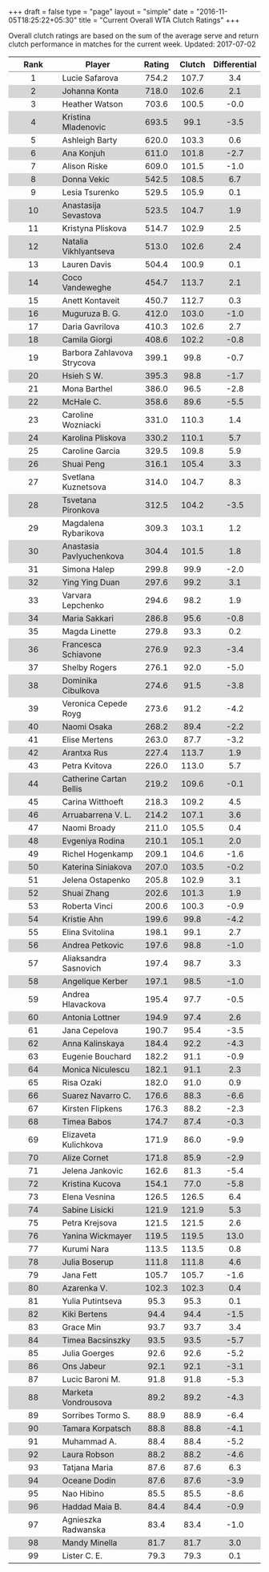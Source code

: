 +++
draft = false
type = "page" 
layout = "simple"
date = "2016-11-05T18:25:22+05:30"
title = "Current Overall WTA Clutch Ratings"
+++


Overall clutch ratings are based on the sum of the average serve and return clutch performance in matches for the current week. Updated: 2017-07-02


<table class='gmisc_table' style='border-collapse: collapse; margin-top: 1em; margin-bottom: 1em;' >
<thead>
<tr>
<th style='border-bottom: 1px solid grey; border-top: 2px solid grey; text-align: center;'>Rank</th>
<th style='border-bottom: 1px solid grey; border-top: 2px solid grey; text-align: center;'>Player</th>
<th style='border-bottom: 1px solid grey; border-top: 2px solid grey; text-align: center;'>Rating</th>
<th style='border-bottom: 1px solid grey; border-top: 2px solid grey; text-align: center;'>Clutch</th>
<th style='border-bottom: 1px solid grey; border-top: 2px solid grey; text-align: center;'>Differential</th>
</tr>
</thead>
<tbody>
<tr>
<td style='width:40%; text-align: center;'>1</td>
<td style='width:40%; text-align: left;'>Lucie Safarova</td>
<td style='width:40%; text-align: center;'>754.2</td>
<td style='width:40%; text-align: center;'>107.7</td>
<td style='width:40%; text-align: center;'>3.4</td>
</tr>
<tr style='background-color: #d6d6d6;'>
<td style='width:40%; background-color: #d6d6d6; text-align: center;'>2</td>
<td style='width:40%; background-color: #d6d6d6; text-align: left;'>Johanna Konta</td>
<td style='width:40%; background-color: #d6d6d6; text-align: center;'>718.0</td>
<td style='width:40%; background-color: #d6d6d6; text-align: center;'>102.6</td>
<td style='width:40%; background-color: #d6d6d6; text-align: center;'>2.1</td>
</tr>
<tr>
<td style='width:40%; text-align: center;'>3</td>
<td style='width:40%; text-align: left;'>Heather Watson</td>
<td style='width:40%; text-align: center;'>703.6</td>
<td style='width:40%; text-align: center;'>100.5</td>
<td style='width:40%; text-align: center;'>-0.0</td>
</tr>
<tr style='background-color: #d6d6d6;'>
<td style='width:40%; background-color: #d6d6d6; text-align: center;'>4</td>
<td style='width:40%; background-color: #d6d6d6; text-align: left;'>Kristina Mladenovic</td>
<td style='width:40%; background-color: #d6d6d6; text-align: center;'>693.5</td>
<td style='width:40%; background-color: #d6d6d6; text-align: center;'>99.1</td>
<td style='width:40%; background-color: #d6d6d6; text-align: center;'>-3.5</td>
</tr>
<tr>
<td style='width:40%; text-align: center;'>5</td>
<td style='width:40%; text-align: left;'>Ashleigh Barty</td>
<td style='width:40%; text-align: center;'>620.0</td>
<td style='width:40%; text-align: center;'>103.3</td>
<td style='width:40%; text-align: center;'>0.6</td>
</tr>
<tr style='background-color: #d6d6d6;'>
<td style='width:40%; background-color: #d6d6d6; text-align: center;'>6</td>
<td style='width:40%; background-color: #d6d6d6; text-align: left;'>Ana Konjuh</td>
<td style='width:40%; background-color: #d6d6d6; text-align: center;'>611.0</td>
<td style='width:40%; background-color: #d6d6d6; text-align: center;'>101.8</td>
<td style='width:40%; background-color: #d6d6d6; text-align: center;'>-2.7</td>
</tr>
<tr>
<td style='width:40%; text-align: center;'>7</td>
<td style='width:40%; text-align: left;'>Alison Riske</td>
<td style='width:40%; text-align: center;'>609.0</td>
<td style='width:40%; text-align: center;'>101.5</td>
<td style='width:40%; text-align: center;'>-1.0</td>
</tr>
<tr style='background-color: #d6d6d6;'>
<td style='width:40%; background-color: #d6d6d6; text-align: center;'>8</td>
<td style='width:40%; background-color: #d6d6d6; text-align: left;'>Donna Vekic</td>
<td style='width:40%; background-color: #d6d6d6; text-align: center;'>542.5</td>
<td style='width:40%; background-color: #d6d6d6; text-align: center;'>108.5</td>
<td style='width:40%; background-color: #d6d6d6; text-align: center;'>6.7</td>
</tr>
<tr>
<td style='width:40%; text-align: center;'>9</td>
<td style='width:40%; text-align: left;'>Lesia Tsurenko</td>
<td style='width:40%; text-align: center;'>529.5</td>
<td style='width:40%; text-align: center;'>105.9</td>
<td style='width:40%; text-align: center;'>0.1</td>
</tr>
<tr style='background-color: #d6d6d6;'>
<td style='width:40%; background-color: #d6d6d6; text-align: center;'>10</td>
<td style='width:40%; background-color: #d6d6d6; text-align: left;'>Anastasija Sevastova</td>
<td style='width:40%; background-color: #d6d6d6; text-align: center;'>523.5</td>
<td style='width:40%; background-color: #d6d6d6; text-align: center;'>104.7</td>
<td style='width:40%; background-color: #d6d6d6; text-align: center;'>1.9</td>
</tr>
<tr>
<td style='width:40%; text-align: center;'>11</td>
<td style='width:40%; text-align: left;'>Kristyna Pliskova</td>
<td style='width:40%; text-align: center;'>514.7</td>
<td style='width:40%; text-align: center;'>102.9</td>
<td style='width:40%; text-align: center;'>2.5</td>
</tr>
<tr style='background-color: #d6d6d6;'>
<td style='width:40%; background-color: #d6d6d6; text-align: center;'>12</td>
<td style='width:40%; background-color: #d6d6d6; text-align: left;'>Natalia Vikhlyantseva</td>
<td style='width:40%; background-color: #d6d6d6; text-align: center;'>513.0</td>
<td style='width:40%; background-color: #d6d6d6; text-align: center;'>102.6</td>
<td style='width:40%; background-color: #d6d6d6; text-align: center;'>2.4</td>
</tr>
<tr>
<td style='width:40%; text-align: center;'>13</td>
<td style='width:40%; text-align: left;'>Lauren Davis</td>
<td style='width:40%; text-align: center;'>504.4</td>
<td style='width:40%; text-align: center;'>100.9</td>
<td style='width:40%; text-align: center;'>0.1</td>
</tr>
<tr style='background-color: #d6d6d6;'>
<td style='width:40%; background-color: #d6d6d6; text-align: center;'>14</td>
<td style='width:40%; background-color: #d6d6d6; text-align: left;'>Coco Vandeweghe</td>
<td style='width:40%; background-color: #d6d6d6; text-align: center;'>454.7</td>
<td style='width:40%; background-color: #d6d6d6; text-align: center;'>113.7</td>
<td style='width:40%; background-color: #d6d6d6; text-align: center;'>2.1</td>
</tr>
<tr>
<td style='width:40%; text-align: center;'>15</td>
<td style='width:40%; text-align: left;'>Anett Kontaveit</td>
<td style='width:40%; text-align: center;'>450.7</td>
<td style='width:40%; text-align: center;'>112.7</td>
<td style='width:40%; text-align: center;'>0.3</td>
</tr>
<tr style='background-color: #d6d6d6;'>
<td style='width:40%; background-color: #d6d6d6; text-align: center;'>16</td>
<td style='width:40%; background-color: #d6d6d6; text-align: left;'>Muguruza B. G.</td>
<td style='width:40%; background-color: #d6d6d6; text-align: center;'>412.0</td>
<td style='width:40%; background-color: #d6d6d6; text-align: center;'>103.0</td>
<td style='width:40%; background-color: #d6d6d6; text-align: center;'>-1.0</td>
</tr>
<tr>
<td style='width:40%; text-align: center;'>17</td>
<td style='width:40%; text-align: left;'>Daria Gavrilova</td>
<td style='width:40%; text-align: center;'>410.3</td>
<td style='width:40%; text-align: center;'>102.6</td>
<td style='width:40%; text-align: center;'>2.7</td>
</tr>
<tr style='background-color: #d6d6d6;'>
<td style='width:40%; background-color: #d6d6d6; text-align: center;'>18</td>
<td style='width:40%; background-color: #d6d6d6; text-align: left;'>Camila Giorgi</td>
<td style='width:40%; background-color: #d6d6d6; text-align: center;'>408.6</td>
<td style='width:40%; background-color: #d6d6d6; text-align: center;'>102.2</td>
<td style='width:40%; background-color: #d6d6d6; text-align: center;'>-0.8</td>
</tr>
<tr>
<td style='width:40%; text-align: center;'>19</td>
<td style='width:40%; text-align: left;'>Barbora Zahlavova Strycova</td>
<td style='width:40%; text-align: center;'>399.1</td>
<td style='width:40%; text-align: center;'>99.8</td>
<td style='width:40%; text-align: center;'>-0.7</td>
</tr>
<tr style='background-color: #d6d6d6;'>
<td style='width:40%; background-color: #d6d6d6; text-align: center;'>20</td>
<td style='width:40%; background-color: #d6d6d6; text-align: left;'>Hsieh S W.</td>
<td style='width:40%; background-color: #d6d6d6; text-align: center;'>395.3</td>
<td style='width:40%; background-color: #d6d6d6; text-align: center;'>98.8</td>
<td style='width:40%; background-color: #d6d6d6; text-align: center;'>-1.7</td>
</tr>
<tr>
<td style='width:40%; text-align: center;'>21</td>
<td style='width:40%; text-align: left;'>Mona Barthel</td>
<td style='width:40%; text-align: center;'>386.0</td>
<td style='width:40%; text-align: center;'>96.5</td>
<td style='width:40%; text-align: center;'>-2.8</td>
</tr>
<tr style='background-color: #d6d6d6;'>
<td style='width:40%; background-color: #d6d6d6; text-align: center;'>22</td>
<td style='width:40%; background-color: #d6d6d6; text-align: left;'>McHale C.</td>
<td style='width:40%; background-color: #d6d6d6; text-align: center;'>358.6</td>
<td style='width:40%; background-color: #d6d6d6; text-align: center;'>89.6</td>
<td style='width:40%; background-color: #d6d6d6; text-align: center;'>-5.5</td>
</tr>
<tr>
<td style='width:40%; text-align: center;'>23</td>
<td style='width:40%; text-align: left;'>Caroline Wozniacki</td>
<td style='width:40%; text-align: center;'>331.0</td>
<td style='width:40%; text-align: center;'>110.3</td>
<td style='width:40%; text-align: center;'>1.4</td>
</tr>
<tr style='background-color: #d6d6d6;'>
<td style='width:40%; background-color: #d6d6d6; text-align: center;'>24</td>
<td style='width:40%; background-color: #d6d6d6; text-align: left;'>Karolina Pliskova</td>
<td style='width:40%; background-color: #d6d6d6; text-align: center;'>330.2</td>
<td style='width:40%; background-color: #d6d6d6; text-align: center;'>110.1</td>
<td style='width:40%; background-color: #d6d6d6; text-align: center;'>5.7</td>
</tr>
<tr>
<td style='width:40%; text-align: center;'>25</td>
<td style='width:40%; text-align: left;'>Caroline Garcia</td>
<td style='width:40%; text-align: center;'>329.5</td>
<td style='width:40%; text-align: center;'>109.8</td>
<td style='width:40%; text-align: center;'>5.9</td>
</tr>
<tr style='background-color: #d6d6d6;'>
<td style='width:40%; background-color: #d6d6d6; text-align: center;'>26</td>
<td style='width:40%; background-color: #d6d6d6; text-align: left;'>Shuai Peng</td>
<td style='width:40%; background-color: #d6d6d6; text-align: center;'>316.1</td>
<td style='width:40%; background-color: #d6d6d6; text-align: center;'>105.4</td>
<td style='width:40%; background-color: #d6d6d6; text-align: center;'>3.3</td>
</tr>
<tr>
<td style='width:40%; text-align: center;'>27</td>
<td style='width:40%; text-align: left;'>Svetlana Kuznetsova</td>
<td style='width:40%; text-align: center;'>314.0</td>
<td style='width:40%; text-align: center;'>104.7</td>
<td style='width:40%; text-align: center;'>8.3</td>
</tr>
<tr style='background-color: #d6d6d6;'>
<td style='width:40%; background-color: #d6d6d6; text-align: center;'>28</td>
<td style='width:40%; background-color: #d6d6d6; text-align: left;'>Tsvetana Pironkova</td>
<td style='width:40%; background-color: #d6d6d6; text-align: center;'>312.5</td>
<td style='width:40%; background-color: #d6d6d6; text-align: center;'>104.2</td>
<td style='width:40%; background-color: #d6d6d6; text-align: center;'>-3.5</td>
</tr>
<tr>
<td style='width:40%; text-align: center;'>29</td>
<td style='width:40%; text-align: left;'>Magdalena Rybarikova</td>
<td style='width:40%; text-align: center;'>309.3</td>
<td style='width:40%; text-align: center;'>103.1</td>
<td style='width:40%; text-align: center;'>1.2</td>
</tr>
<tr style='background-color: #d6d6d6;'>
<td style='width:40%; background-color: #d6d6d6; text-align: center;'>30</td>
<td style='width:40%; background-color: #d6d6d6; text-align: left;'>Anastasia Pavlyuchenkova</td>
<td style='width:40%; background-color: #d6d6d6; text-align: center;'>304.4</td>
<td style='width:40%; background-color: #d6d6d6; text-align: center;'>101.5</td>
<td style='width:40%; background-color: #d6d6d6; text-align: center;'>1.8</td>
</tr>
<tr>
<td style='width:40%; text-align: center;'>31</td>
<td style='width:40%; text-align: left;'>Simona Halep</td>
<td style='width:40%; text-align: center;'>299.8</td>
<td style='width:40%; text-align: center;'>99.9</td>
<td style='width:40%; text-align: center;'>-2.0</td>
</tr>
<tr style='background-color: #d6d6d6;'>
<td style='width:40%; background-color: #d6d6d6; text-align: center;'>32</td>
<td style='width:40%; background-color: #d6d6d6; text-align: left;'>Ying Ying Duan</td>
<td style='width:40%; background-color: #d6d6d6; text-align: center;'>297.6</td>
<td style='width:40%; background-color: #d6d6d6; text-align: center;'>99.2</td>
<td style='width:40%; background-color: #d6d6d6; text-align: center;'>3.1</td>
</tr>
<tr>
<td style='width:40%; text-align: center;'>33</td>
<td style='width:40%; text-align: left;'>Varvara Lepchenko</td>
<td style='width:40%; text-align: center;'>294.6</td>
<td style='width:40%; text-align: center;'>98.2</td>
<td style='width:40%; text-align: center;'>1.9</td>
</tr>
<tr style='background-color: #d6d6d6;'>
<td style='width:40%; background-color: #d6d6d6; text-align: center;'>34</td>
<td style='width:40%; background-color: #d6d6d6; text-align: left;'>Maria Sakkari</td>
<td style='width:40%; background-color: #d6d6d6; text-align: center;'>286.8</td>
<td style='width:40%; background-color: #d6d6d6; text-align: center;'>95.6</td>
<td style='width:40%; background-color: #d6d6d6; text-align: center;'>-0.8</td>
</tr>
<tr>
<td style='width:40%; text-align: center;'>35</td>
<td style='width:40%; text-align: left;'>Magda Linette</td>
<td style='width:40%; text-align: center;'>279.8</td>
<td style='width:40%; text-align: center;'>93.3</td>
<td style='width:40%; text-align: center;'>0.2</td>
</tr>
<tr style='background-color: #d6d6d6;'>
<td style='width:40%; background-color: #d6d6d6; text-align: center;'>36</td>
<td style='width:40%; background-color: #d6d6d6; text-align: left;'>Francesca Schiavone</td>
<td style='width:40%; background-color: #d6d6d6; text-align: center;'>276.9</td>
<td style='width:40%; background-color: #d6d6d6; text-align: center;'>92.3</td>
<td style='width:40%; background-color: #d6d6d6; text-align: center;'>-3.4</td>
</tr>
<tr>
<td style='width:40%; text-align: center;'>37</td>
<td style='width:40%; text-align: left;'>Shelby Rogers</td>
<td style='width:40%; text-align: center;'>276.1</td>
<td style='width:40%; text-align: center;'>92.0</td>
<td style='width:40%; text-align: center;'>-5.0</td>
</tr>
<tr style='background-color: #d6d6d6;'>
<td style='width:40%; background-color: #d6d6d6; text-align: center;'>38</td>
<td style='width:40%; background-color: #d6d6d6; text-align: left;'>Dominika Cibulkova</td>
<td style='width:40%; background-color: #d6d6d6; text-align: center;'>274.6</td>
<td style='width:40%; background-color: #d6d6d6; text-align: center;'>91.5</td>
<td style='width:40%; background-color: #d6d6d6; text-align: center;'>-3.8</td>
</tr>
<tr>
<td style='width:40%; text-align: center;'>39</td>
<td style='width:40%; text-align: left;'>Veronica Cepede Royg</td>
<td style='width:40%; text-align: center;'>273.6</td>
<td style='width:40%; text-align: center;'>91.2</td>
<td style='width:40%; text-align: center;'>-4.2</td>
</tr>
<tr style='background-color: #d6d6d6;'>
<td style='width:40%; background-color: #d6d6d6; text-align: center;'>40</td>
<td style='width:40%; background-color: #d6d6d6; text-align: left;'>Naomi Osaka</td>
<td style='width:40%; background-color: #d6d6d6; text-align: center;'>268.2</td>
<td style='width:40%; background-color: #d6d6d6; text-align: center;'>89.4</td>
<td style='width:40%; background-color: #d6d6d6; text-align: center;'>-2.2</td>
</tr>
<tr>
<td style='width:40%; text-align: center;'>41</td>
<td style='width:40%; text-align: left;'>Elise Mertens</td>
<td style='width:40%; text-align: center;'>263.0</td>
<td style='width:40%; text-align: center;'>87.7</td>
<td style='width:40%; text-align: center;'>-3.2</td>
</tr>
<tr style='background-color: #d6d6d6;'>
<td style='width:40%; background-color: #d6d6d6; text-align: center;'>42</td>
<td style='width:40%; background-color: #d6d6d6; text-align: left;'>Arantxa Rus</td>
<td style='width:40%; background-color: #d6d6d6; text-align: center;'>227.4</td>
<td style='width:40%; background-color: #d6d6d6; text-align: center;'>113.7</td>
<td style='width:40%; background-color: #d6d6d6; text-align: center;'>1.9</td>
</tr>
<tr>
<td style='width:40%; text-align: center;'>43</td>
<td style='width:40%; text-align: left;'>Petra Kvitova</td>
<td style='width:40%; text-align: center;'>226.0</td>
<td style='width:40%; text-align: center;'>113.0</td>
<td style='width:40%; text-align: center;'>5.7</td>
</tr>
<tr style='background-color: #d6d6d6;'>
<td style='width:40%; background-color: #d6d6d6; text-align: center;'>44</td>
<td style='width:40%; background-color: #d6d6d6; text-align: left;'>Catherine Cartan Bellis</td>
<td style='width:40%; background-color: #d6d6d6; text-align: center;'>219.2</td>
<td style='width:40%; background-color: #d6d6d6; text-align: center;'>109.6</td>
<td style='width:40%; background-color: #d6d6d6; text-align: center;'>-0.1</td>
</tr>
<tr>
<td style='width:40%; text-align: center;'>45</td>
<td style='width:40%; text-align: left;'>Carina Witthoeft</td>
<td style='width:40%; text-align: center;'>218.3</td>
<td style='width:40%; text-align: center;'>109.2</td>
<td style='width:40%; text-align: center;'>4.5</td>
</tr>
<tr style='background-color: #d6d6d6;'>
<td style='width:40%; background-color: #d6d6d6; text-align: center;'>46</td>
<td style='width:40%; background-color: #d6d6d6; text-align: left;'>Arruabarrena V. L.</td>
<td style='width:40%; background-color: #d6d6d6; text-align: center;'>214.2</td>
<td style='width:40%; background-color: #d6d6d6; text-align: center;'>107.1</td>
<td style='width:40%; background-color: #d6d6d6; text-align: center;'>3.6</td>
</tr>
<tr>
<td style='width:40%; text-align: center;'>47</td>
<td style='width:40%; text-align: left;'>Naomi Broady</td>
<td style='width:40%; text-align: center;'>211.0</td>
<td style='width:40%; text-align: center;'>105.5</td>
<td style='width:40%; text-align: center;'>0.4</td>
</tr>
<tr style='background-color: #d6d6d6;'>
<td style='width:40%; background-color: #d6d6d6; text-align: center;'>48</td>
<td style='width:40%; background-color: #d6d6d6; text-align: left;'>Evgeniya Rodina</td>
<td style='width:40%; background-color: #d6d6d6; text-align: center;'>210.1</td>
<td style='width:40%; background-color: #d6d6d6; text-align: center;'>105.1</td>
<td style='width:40%; background-color: #d6d6d6; text-align: center;'>2.0</td>
</tr>
<tr>
<td style='width:40%; text-align: center;'>49</td>
<td style='width:40%; text-align: left;'>Richel Hogenkamp</td>
<td style='width:40%; text-align: center;'>209.1</td>
<td style='width:40%; text-align: center;'>104.6</td>
<td style='width:40%; text-align: center;'>-1.6</td>
</tr>
<tr style='background-color: #d6d6d6;'>
<td style='width:40%; background-color: #d6d6d6; text-align: center;'>50</td>
<td style='width:40%; background-color: #d6d6d6; text-align: left;'>Katerina Siniakova</td>
<td style='width:40%; background-color: #d6d6d6; text-align: center;'>207.0</td>
<td style='width:40%; background-color: #d6d6d6; text-align: center;'>103.5</td>
<td style='width:40%; background-color: #d6d6d6; text-align: center;'>-0.2</td>
</tr>
<tr>
<td style='width:40%; text-align: center;'>51</td>
<td style='width:40%; text-align: left;'>Jelena Ostapenko</td>
<td style='width:40%; text-align: center;'>205.8</td>
<td style='width:40%; text-align: center;'>102.9</td>
<td style='width:40%; text-align: center;'>3.1</td>
</tr>
<tr style='background-color: #d6d6d6;'>
<td style='width:40%; background-color: #d6d6d6; text-align: center;'>52</td>
<td style='width:40%; background-color: #d6d6d6; text-align: left;'>Shuai Zhang</td>
<td style='width:40%; background-color: #d6d6d6; text-align: center;'>202.6</td>
<td style='width:40%; background-color: #d6d6d6; text-align: center;'>101.3</td>
<td style='width:40%; background-color: #d6d6d6; text-align: center;'>1.9</td>
</tr>
<tr>
<td style='width:40%; text-align: center;'>53</td>
<td style='width:40%; text-align: left;'>Roberta Vinci</td>
<td style='width:40%; text-align: center;'>200.6</td>
<td style='width:40%; text-align: center;'>100.3</td>
<td style='width:40%; text-align: center;'>-0.9</td>
</tr>
<tr style='background-color: #d6d6d6;'>
<td style='width:40%; background-color: #d6d6d6; text-align: center;'>54</td>
<td style='width:40%; background-color: #d6d6d6; text-align: left;'>Kristie Ahn</td>
<td style='width:40%; background-color: #d6d6d6; text-align: center;'>199.6</td>
<td style='width:40%; background-color: #d6d6d6; text-align: center;'>99.8</td>
<td style='width:40%; background-color: #d6d6d6; text-align: center;'>-4.2</td>
</tr>
<tr>
<td style='width:40%; text-align: center;'>55</td>
<td style='width:40%; text-align: left;'>Elina Svitolina</td>
<td style='width:40%; text-align: center;'>198.1</td>
<td style='width:40%; text-align: center;'>99.1</td>
<td style='width:40%; text-align: center;'>2.7</td>
</tr>
<tr style='background-color: #d6d6d6;'>
<td style='width:40%; background-color: #d6d6d6; text-align: center;'>56</td>
<td style='width:40%; background-color: #d6d6d6; text-align: left;'>Andrea Petkovic</td>
<td style='width:40%; background-color: #d6d6d6; text-align: center;'>197.6</td>
<td style='width:40%; background-color: #d6d6d6; text-align: center;'>98.8</td>
<td style='width:40%; background-color: #d6d6d6; text-align: center;'>-1.0</td>
</tr>
<tr>
<td style='width:40%; text-align: center;'>57</td>
<td style='width:40%; text-align: left;'>Aliaksandra Sasnovich</td>
<td style='width:40%; text-align: center;'>197.4</td>
<td style='width:40%; text-align: center;'>98.7</td>
<td style='width:40%; text-align: center;'>3.3</td>
</tr>
<tr style='background-color: #d6d6d6;'>
<td style='width:40%; background-color: #d6d6d6; text-align: center;'>58</td>
<td style='width:40%; background-color: #d6d6d6; text-align: left;'>Angelique Kerber</td>
<td style='width:40%; background-color: #d6d6d6; text-align: center;'>197.1</td>
<td style='width:40%; background-color: #d6d6d6; text-align: center;'>98.5</td>
<td style='width:40%; background-color: #d6d6d6; text-align: center;'>-1.0</td>
</tr>
<tr>
<td style='width:40%; text-align: center;'>59</td>
<td style='width:40%; text-align: left;'>Andrea Hlavackova</td>
<td style='width:40%; text-align: center;'>195.4</td>
<td style='width:40%; text-align: center;'>97.7</td>
<td style='width:40%; text-align: center;'>-0.5</td>
</tr>
<tr style='background-color: #d6d6d6;'>
<td style='width:40%; background-color: #d6d6d6; text-align: center;'>60</td>
<td style='width:40%; background-color: #d6d6d6; text-align: left;'>Antonia Lottner</td>
<td style='width:40%; background-color: #d6d6d6; text-align: center;'>194.9</td>
<td style='width:40%; background-color: #d6d6d6; text-align: center;'>97.4</td>
<td style='width:40%; background-color: #d6d6d6; text-align: center;'>2.6</td>
</tr>
<tr>
<td style='width:40%; text-align: center;'>61</td>
<td style='width:40%; text-align: left;'>Jana Cepelova</td>
<td style='width:40%; text-align: center;'>190.7</td>
<td style='width:40%; text-align: center;'>95.4</td>
<td style='width:40%; text-align: center;'>-3.5</td>
</tr>
<tr style='background-color: #d6d6d6;'>
<td style='width:40%; background-color: #d6d6d6; text-align: center;'>62</td>
<td style='width:40%; background-color: #d6d6d6; text-align: left;'>Anna Kalinskaya</td>
<td style='width:40%; background-color: #d6d6d6; text-align: center;'>184.4</td>
<td style='width:40%; background-color: #d6d6d6; text-align: center;'>92.2</td>
<td style='width:40%; background-color: #d6d6d6; text-align: center;'>-4.3</td>
</tr>
<tr>
<td style='width:40%; text-align: center;'>63</td>
<td style='width:40%; text-align: left;'>Eugenie Bouchard</td>
<td style='width:40%; text-align: center;'>182.2</td>
<td style='width:40%; text-align: center;'>91.1</td>
<td style='width:40%; text-align: center;'>-0.9</td>
</tr>
<tr style='background-color: #d6d6d6;'>
<td style='width:40%; background-color: #d6d6d6; text-align: center;'>64</td>
<td style='width:40%; background-color: #d6d6d6; text-align: left;'>Monica Niculescu</td>
<td style='width:40%; background-color: #d6d6d6; text-align: center;'>182.1</td>
<td style='width:40%; background-color: #d6d6d6; text-align: center;'>91.1</td>
<td style='width:40%; background-color: #d6d6d6; text-align: center;'>2.3</td>
</tr>
<tr>
<td style='width:40%; text-align: center;'>65</td>
<td style='width:40%; text-align: left;'>Risa Ozaki</td>
<td style='width:40%; text-align: center;'>182.0</td>
<td style='width:40%; text-align: center;'>91.0</td>
<td style='width:40%; text-align: center;'>0.9</td>
</tr>
<tr style='background-color: #d6d6d6;'>
<td style='width:40%; background-color: #d6d6d6; text-align: center;'>66</td>
<td style='width:40%; background-color: #d6d6d6; text-align: left;'>Suarez Navarro C.</td>
<td style='width:40%; background-color: #d6d6d6; text-align: center;'>176.6</td>
<td style='width:40%; background-color: #d6d6d6; text-align: center;'>88.3</td>
<td style='width:40%; background-color: #d6d6d6; text-align: center;'>-6.6</td>
</tr>
<tr>
<td style='width:40%; text-align: center;'>67</td>
<td style='width:40%; text-align: left;'>Kirsten Flipkens</td>
<td style='width:40%; text-align: center;'>176.3</td>
<td style='width:40%; text-align: center;'>88.2</td>
<td style='width:40%; text-align: center;'>-2.3</td>
</tr>
<tr style='background-color: #d6d6d6;'>
<td style='width:40%; background-color: #d6d6d6; text-align: center;'>68</td>
<td style='width:40%; background-color: #d6d6d6; text-align: left;'>Timea Babos</td>
<td style='width:40%; background-color: #d6d6d6; text-align: center;'>174.7</td>
<td style='width:40%; background-color: #d6d6d6; text-align: center;'>87.4</td>
<td style='width:40%; background-color: #d6d6d6; text-align: center;'>-0.3</td>
</tr>
<tr>
<td style='width:40%; text-align: center;'>69</td>
<td style='width:40%; text-align: left;'>Elizaveta Kulichkova</td>
<td style='width:40%; text-align: center;'>171.9</td>
<td style='width:40%; text-align: center;'>86.0</td>
<td style='width:40%; text-align: center;'>-9.9</td>
</tr>
<tr style='background-color: #d6d6d6;'>
<td style='width:40%; background-color: #d6d6d6; text-align: center;'>70</td>
<td style='width:40%; background-color: #d6d6d6; text-align: left;'>Alize Cornet</td>
<td style='width:40%; background-color: #d6d6d6; text-align: center;'>171.8</td>
<td style='width:40%; background-color: #d6d6d6; text-align: center;'>85.9</td>
<td style='width:40%; background-color: #d6d6d6; text-align: center;'>-2.9</td>
</tr>
<tr>
<td style='width:40%; text-align: center;'>71</td>
<td style='width:40%; text-align: left;'>Jelena Jankovic</td>
<td style='width:40%; text-align: center;'>162.6</td>
<td style='width:40%; text-align: center;'>81.3</td>
<td style='width:40%; text-align: center;'>-5.4</td>
</tr>
<tr style='background-color: #d6d6d6;'>
<td style='width:40%; background-color: #d6d6d6; text-align: center;'>72</td>
<td style='width:40%; background-color: #d6d6d6; text-align: left;'>Kristina Kucova</td>
<td style='width:40%; background-color: #d6d6d6; text-align: center;'>154.1</td>
<td style='width:40%; background-color: #d6d6d6; text-align: center;'>77.0</td>
<td style='width:40%; background-color: #d6d6d6; text-align: center;'>-5.8</td>
</tr>
<tr>
<td style='width:40%; text-align: center;'>73</td>
<td style='width:40%; text-align: left;'>Elena Vesnina</td>
<td style='width:40%; text-align: center;'>126.5</td>
<td style='width:40%; text-align: center;'>126.5</td>
<td style='width:40%; text-align: center;'>6.4</td>
</tr>
<tr style='background-color: #d6d6d6;'>
<td style='width:40%; background-color: #d6d6d6; text-align: center;'>74</td>
<td style='width:40%; background-color: #d6d6d6; text-align: left;'>Sabine Lisicki</td>
<td style='width:40%; background-color: #d6d6d6; text-align: center;'>121.9</td>
<td style='width:40%; background-color: #d6d6d6; text-align: center;'>121.9</td>
<td style='width:40%; background-color: #d6d6d6; text-align: center;'>5.3</td>
</tr>
<tr>
<td style='width:40%; text-align: center;'>75</td>
<td style='width:40%; text-align: left;'>Petra Krejsova</td>
<td style='width:40%; text-align: center;'>121.5</td>
<td style='width:40%; text-align: center;'>121.5</td>
<td style='width:40%; text-align: center;'>2.6</td>
</tr>
<tr style='background-color: #d6d6d6;'>
<td style='width:40%; background-color: #d6d6d6; text-align: center;'>76</td>
<td style='width:40%; background-color: #d6d6d6; text-align: left;'>Yanina Wickmayer</td>
<td style='width:40%; background-color: #d6d6d6; text-align: center;'>119.5</td>
<td style='width:40%; background-color: #d6d6d6; text-align: center;'>119.5</td>
<td style='width:40%; background-color: #d6d6d6; text-align: center;'>13.0</td>
</tr>
<tr>
<td style='width:40%; text-align: center;'>77</td>
<td style='width:40%; text-align: left;'>Kurumi Nara</td>
<td style='width:40%; text-align: center;'>113.5</td>
<td style='width:40%; text-align: center;'>113.5</td>
<td style='width:40%; text-align: center;'>0.8</td>
</tr>
<tr style='background-color: #d6d6d6;'>
<td style='width:40%; background-color: #d6d6d6; text-align: center;'>78</td>
<td style='width:40%; background-color: #d6d6d6; text-align: left;'>Julia Boserup</td>
<td style='width:40%; background-color: #d6d6d6; text-align: center;'>111.8</td>
<td style='width:40%; background-color: #d6d6d6; text-align: center;'>111.8</td>
<td style='width:40%; background-color: #d6d6d6; text-align: center;'>4.6</td>
</tr>
<tr>
<td style='width:40%; text-align: center;'>79</td>
<td style='width:40%; text-align: left;'>Jana Fett</td>
<td style='width:40%; text-align: center;'>105.7</td>
<td style='width:40%; text-align: center;'>105.7</td>
<td style='width:40%; text-align: center;'>-1.6</td>
</tr>
<tr style='background-color: #d6d6d6;'>
<td style='width:40%; background-color: #d6d6d6; text-align: center;'>80</td>
<td style='width:40%; background-color: #d6d6d6; text-align: left;'>Azarenka V.</td>
<td style='width:40%; background-color: #d6d6d6; text-align: center;'>102.3</td>
<td style='width:40%; background-color: #d6d6d6; text-align: center;'>102.3</td>
<td style='width:40%; background-color: #d6d6d6; text-align: center;'>0.4</td>
</tr>
<tr>
<td style='width:40%; text-align: center;'>81</td>
<td style='width:40%; text-align: left;'>Yulia Putintseva</td>
<td style='width:40%; text-align: center;'>95.3</td>
<td style='width:40%; text-align: center;'>95.3</td>
<td style='width:40%; text-align: center;'>0.1</td>
</tr>
<tr style='background-color: #d6d6d6;'>
<td style='width:40%; background-color: #d6d6d6; text-align: center;'>82</td>
<td style='width:40%; background-color: #d6d6d6; text-align: left;'>Kiki Bertens</td>
<td style='width:40%; background-color: #d6d6d6; text-align: center;'>94.4</td>
<td style='width:40%; background-color: #d6d6d6; text-align: center;'>94.4</td>
<td style='width:40%; background-color: #d6d6d6; text-align: center;'>-1.5</td>
</tr>
<tr>
<td style='width:40%; text-align: center;'>83</td>
<td style='width:40%; text-align: left;'>Grace Min</td>
<td style='width:40%; text-align: center;'>93.7</td>
<td style='width:40%; text-align: center;'>93.7</td>
<td style='width:40%; text-align: center;'>3.4</td>
</tr>
<tr style='background-color: #d6d6d6;'>
<td style='width:40%; background-color: #d6d6d6; text-align: center;'>84</td>
<td style='width:40%; background-color: #d6d6d6; text-align: left;'>Timea Bacsinszky</td>
<td style='width:40%; background-color: #d6d6d6; text-align: center;'>93.5</td>
<td style='width:40%; background-color: #d6d6d6; text-align: center;'>93.5</td>
<td style='width:40%; background-color: #d6d6d6; text-align: center;'>-5.7</td>
</tr>
<tr>
<td style='width:40%; text-align: center;'>85</td>
<td style='width:40%; text-align: left;'>Julia Goerges</td>
<td style='width:40%; text-align: center;'>92.6</td>
<td style='width:40%; text-align: center;'>92.6</td>
<td style='width:40%; text-align: center;'>-5.2</td>
</tr>
<tr style='background-color: #d6d6d6;'>
<td style='width:40%; background-color: #d6d6d6; text-align: center;'>86</td>
<td style='width:40%; background-color: #d6d6d6; text-align: left;'>Ons Jabeur</td>
<td style='width:40%; background-color: #d6d6d6; text-align: center;'>92.1</td>
<td style='width:40%; background-color: #d6d6d6; text-align: center;'>92.1</td>
<td style='width:40%; background-color: #d6d6d6; text-align: center;'>-3.1</td>
</tr>
<tr>
<td style='width:40%; text-align: center;'>87</td>
<td style='width:40%; text-align: left;'>Lucic Baroni M.</td>
<td style='width:40%; text-align: center;'>91.8</td>
<td style='width:40%; text-align: center;'>91.8</td>
<td style='width:40%; text-align: center;'>-5.3</td>
</tr>
<tr style='background-color: #d6d6d6;'>
<td style='width:40%; background-color: #d6d6d6; text-align: center;'>88</td>
<td style='width:40%; background-color: #d6d6d6; text-align: left;'>Marketa Vondrousova</td>
<td style='width:40%; background-color: #d6d6d6; text-align: center;'>89.2</td>
<td style='width:40%; background-color: #d6d6d6; text-align: center;'>89.2</td>
<td style='width:40%; background-color: #d6d6d6; text-align: center;'>-4.3</td>
</tr>
<tr>
<td style='width:40%; text-align: center;'>89</td>
<td style='width:40%; text-align: left;'>Sorribes Tormo S.</td>
<td style='width:40%; text-align: center;'>88.9</td>
<td style='width:40%; text-align: center;'>88.9</td>
<td style='width:40%; text-align: center;'>-6.4</td>
</tr>
<tr style='background-color: #d6d6d6;'>
<td style='width:40%; background-color: #d6d6d6; text-align: center;'>90</td>
<td style='width:40%; background-color: #d6d6d6; text-align: left;'>Tamara Korpatsch</td>
<td style='width:40%; background-color: #d6d6d6; text-align: center;'>88.8</td>
<td style='width:40%; background-color: #d6d6d6; text-align: center;'>88.8</td>
<td style='width:40%; background-color: #d6d6d6; text-align: center;'>-4.1</td>
</tr>
<tr>
<td style='width:40%; text-align: center;'>91</td>
<td style='width:40%; text-align: left;'>Muhammad A.</td>
<td style='width:40%; text-align: center;'>88.4</td>
<td style='width:40%; text-align: center;'>88.4</td>
<td style='width:40%; text-align: center;'>-5.2</td>
</tr>
<tr style='background-color: #d6d6d6;'>
<td style='width:40%; background-color: #d6d6d6; text-align: center;'>92</td>
<td style='width:40%; background-color: #d6d6d6; text-align: left;'>Laura Robson</td>
<td style='width:40%; background-color: #d6d6d6; text-align: center;'>88.2</td>
<td style='width:40%; background-color: #d6d6d6; text-align: center;'>88.2</td>
<td style='width:40%; background-color: #d6d6d6; text-align: center;'>-4.6</td>
</tr>
<tr>
<td style='width:40%; text-align: center;'>93</td>
<td style='width:40%; text-align: left;'>Tatjana Maria</td>
<td style='width:40%; text-align: center;'>87.6</td>
<td style='width:40%; text-align: center;'>87.6</td>
<td style='width:40%; text-align: center;'>6.3</td>
</tr>
<tr style='background-color: #d6d6d6;'>
<td style='width:40%; background-color: #d6d6d6; text-align: center;'>94</td>
<td style='width:40%; background-color: #d6d6d6; text-align: left;'>Oceane Dodin</td>
<td style='width:40%; background-color: #d6d6d6; text-align: center;'>87.6</td>
<td style='width:40%; background-color: #d6d6d6; text-align: center;'>87.6</td>
<td style='width:40%; background-color: #d6d6d6; text-align: center;'>-3.9</td>
</tr>
<tr>
<td style='width:40%; text-align: center;'>95</td>
<td style='width:40%; text-align: left;'>Nao Hibino</td>
<td style='width:40%; text-align: center;'>85.5</td>
<td style='width:40%; text-align: center;'>85.5</td>
<td style='width:40%; text-align: center;'>-8.6</td>
</tr>
<tr style='background-color: #d6d6d6;'>
<td style='width:40%; background-color: #d6d6d6; text-align: center;'>96</td>
<td style='width:40%; background-color: #d6d6d6; text-align: left;'>Haddad Maia B.</td>
<td style='width:40%; background-color: #d6d6d6; text-align: center;'>84.4</td>
<td style='width:40%; background-color: #d6d6d6; text-align: center;'>84.4</td>
<td style='width:40%; background-color: #d6d6d6; text-align: center;'>-0.9</td>
</tr>
<tr>
<td style='width:40%; text-align: center;'>97</td>
<td style='width:40%; text-align: left;'>Agnieszka Radwanska</td>
<td style='width:40%; text-align: center;'>83.4</td>
<td style='width:40%; text-align: center;'>83.4</td>
<td style='width:40%; text-align: center;'>-1.0</td>
</tr>
<tr style='background-color: #d6d6d6;'>
<td style='width:40%; background-color: #d6d6d6; text-align: center;'>98</td>
<td style='width:40%; background-color: #d6d6d6; text-align: left;'>Mandy Minella</td>
<td style='width:40%; background-color: #d6d6d6; text-align: center;'>81.7</td>
<td style='width:40%; background-color: #d6d6d6; text-align: center;'>81.7</td>
<td style='width:40%; background-color: #d6d6d6; text-align: center;'>3.0</td>
</tr>
<tr>
<td style='width:40%; border-bottom: 2px solid grey; text-align: center;'>99</td>
<td style='width:40%; border-bottom: 2px solid grey; text-align: left;'>Lister C. E.</td>
<td style='width:40%; border-bottom: 2px solid grey; text-align: center;'>79.3</td>
<td style='width:40%; border-bottom: 2px solid grey; text-align: center;'>79.3</td>
<td style='width:40%; border-bottom: 2px solid grey; text-align: center;'>0.1</td>
</tr>
</tbody>
</table>
